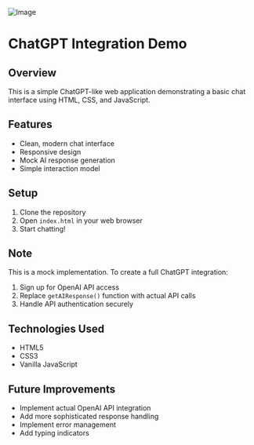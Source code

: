 ![Image](https://github.com/user-attachments/assets/c8012f41-ffd9-4ba4-8ddd-4aea94607df0)
# ChatGPT Integration Demo

## Overview
This is a simple ChatGPT-like web application demonstrating a basic chat interface using HTML, CSS, and JavaScript.

## Features
- Clean, modern chat interface
- Responsive design
- Mock AI response generation
- Simple interaction model

## Setup
1. Clone the repository
2. Open `index.html` in your web browser
3. Start chatting!

## Note
This is a mock implementation. To create a full ChatGPT integration:
1. Sign up for OpenAI API access
2. Replace `getAIResponse()` function with actual API calls
3. Handle API authentication securely

## Technologies Used
- HTML5
- CSS3
- Vanilla JavaScript

## Future Improvements
- Implement actual OpenAI API integration
- Add more sophisticated response handling
- Implement error management
- Add typing indicators
